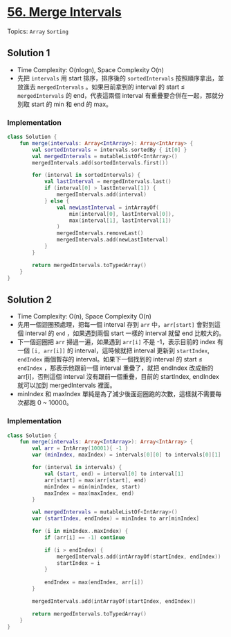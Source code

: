# [56. Merge Intervals](https://leetcode.com/problems/merge-intervals)

Topics: `Array` `Sorting`

## Solution 1

- Time Complexity: O(nlogn), Space Complexity O(n)
- 先把 `intervals` 用 start 排序，排序後的 `sortedIntervals` 按照順序拿出，並放進去 `mergedIntervals` 。如果目前拿到的 interval 的 start ≤ `mergedIntervals` 的 end，代表這兩個 interval 有重疊要合併在一起，那就分別取 start 的 min 和 end 的 max。

### Implementation

```kotlin
class Solution {
    fun merge(intervals: Array<IntArray>): Array<IntArray> {
        val sortedIntervals = intervals.sortedBy { it[0] }
        val mergedIntervals = mutableListOf<IntArray>()
        mergedIntervals.add(sortedIntervals.first())

        for (interval in sortedIntervals) {
            val lastInterval = mergedIntervals.last()
            if (interval[0] > lastInterval[1]) {
                mergedIntervals.add(interval)
            } else {
                val newLastInterval = intArrayOf(
                    min(interval[0], lastInterval[0]),
                    max(interval[1], lastInterval[1])
                )
                mergedIntervals.removeLast()
                mergedIntervals.add(newLastInterval)
            }
        }

        return mergedIntervals.toTypedArray()
    }
}
```

## Solution 2

- Time Complexity: O(n), Space Complexity O(n)
- 先用一個迴圈預處理，把每一個 interval 存到 `arr` 中，`arr[start]` 會對到這個 interval 的 `end` ，如果遇到兩個 start 一樣的 interval 就留 end 比較大的。
- 下一個迴圈把 `arr` 掃過一遍，如果遇到 `arr[i]` 不是 -1，表示目前的 index 有一個 `[i, arr[i]]` 的 interval，這時候就把 interval 更新到 `startIndex`, `endIndex` 兩個暫存的 interval。如果下一個找到的 interval 的 start ≤ `endIndex` ，那表示他跟前一個 interval 重疊了，就把 endIndex 改成新的 arr[i]，否則這個 interval 沒有跟前一個重疊，目前的 startIndex, endIndex 就可以加到 mergedIntervals 裡面。
- minIndex 和 maxIndex 單純是為了減少後面迴圈跑的次數，這樣就不需要每次都跑 0 ~ 10000。

### Implementation

```kotlin
class Solution {
    fun merge(intervals: Array<IntArray>): Array<IntArray> {
        val arr = IntArray(10001){ -1 }
        var (minIndex, maxIndex) = intervals[0][0] to intervals[0][1]

        for (interval in intervals) {
            val (start, end) = interval[0] to interval[1]
            arr[start] = max(arr[start], end)
            minIndex = min(minIndex, start)
            maxIndex = max(maxIndex, end)
        }

        val mergedIntervals = mutableListOf<IntArray>()
        var (startIndex, endIndex) = minIndex to arr[minIndex]

        for (i in minIndex..maxIndex) {
            if (arr[i] == -1) continue

            if (i > endIndex) {
                mergedIntervals.add(intArrayOf(startIndex, endIndex))
                startIndex = i
            }
            
            endIndex = max(endIndex, arr[i])
        }

        mergedIntervals.add(intArrayOf(startIndex, endIndex))

        return mergedIntervals.toTypedArray()
    }
}
```

